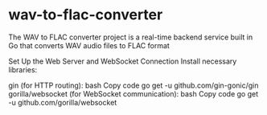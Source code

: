# wav-to-flac-converter
The WAV to FLAC converter project is a real-time backend service built in Go that converts WAV audio files to FLAC format




Set Up the Web Server and WebSocket Connection
Install necessary libraries:

gin (for HTTP routing):
bash
Copy code
go get -u github.com/gin-gonic/gin
gorilla/websocket (for WebSocket communication):
bash
Copy code
go get -u github.com/gorilla/websocket
